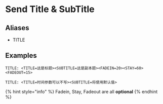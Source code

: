 # Send Title & SubTitle

## Aliases

* TITLE

## Examples

```
TITLE: <TITLE=这是标题><SUBTITLE=这是副本题><FADEIN=20><STAY=60><FADEOUT=15>
```

```
TITLE: <TITLE=时间参数可以不写><SUBTITLE=将使用默认值>
```

{% hint style="info" %}
Fadein, Stay, Fadeout are all **optional**
{% endhint %}

